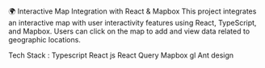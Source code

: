🌍 Interactive Map Integration with React & Mapbox
This project integrates an interactive map with user interactivity features using React, TypeScript, and Mapbox. Users can click on the map to add and view data related to geographic locations.

Tech Stack :
Typescript
React js
React Query
Mapbox gl
Ant design
